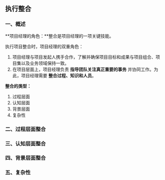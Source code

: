 

## 执行整合

### 一、概述
**项目经理的角色：**整合是项目经理的一项关键技能。

执行项目整合时，项目经理的双重角色：

1. 项目经理与项目发起人携手合作，了解并确保项目目标和成果与项目组合、项目集以及业务领域保持一致。
2. 在项目层面上，项目经理负责 **指导团队关注真正重要的事务** 并协同工作。为此，项目经理需要 **整合过程、知识和人员**。

**整合的类型：**

1. 过程层面
2. 认知层面
3. 背景层面
4. 复杂性


### 二、过程层面整合



### 三、认知层面整合

### 四、背景层面整合


### 五、复杂性




